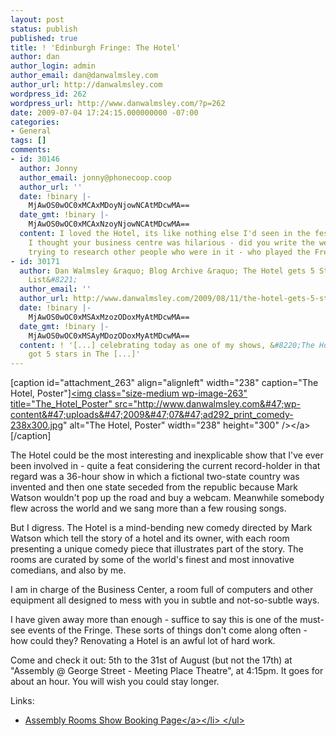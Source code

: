 ```yaml
---
layout: post
status: publish
published: true
title: ! 'Edinburgh Fringe: The Hotel'
author: dan
author_login: admin
author_email: dan@danwalmsley.com
author_url: http://danwalmsley.com
wordpress_id: 262
wordpress_url: http://www.danwalmsley.com/?p=262
date: 2009-07-04 17:24:15.000000000 -07:00
categories:
- General
tags: []
comments:
- id: 30146
  author: Jonny
  author_email: jonny@phonecoop.coop
  author_url: ''
  date: !binary |-
    MjAwOS0wOC0xMCAxMDoyNjowNCAtMDcwMA==
  date_gmt: !binary |-
    MjAwOS0wOC0xMCAxNzoyNjowNCAtMDcwMA==
  content: I loved the Hotel, its like nothing else I'd seen in the festival before.
    I thought your business centre was hilarious - did you write the website? I am
    trying to research other people who were in it - who played the French poet guy?
- id: 30171
  author: Dan Walmsley &raquo; Blog Archive &raquo; The Hotel gets 5 Stars in &#8220;The
    List&#8221;
  author_email: ''
  author_url: http://www.danwalmsley.com/2009/08/11/the-hotel-gets-5-stars-in-the-list/
  date: !binary |-
    MjAwOS0wOC0xMSAxMzozODoxMyAtMDcwMA==
  date_gmt: !binary |-
    MjAwOS0wOC0xMSAyMDozODoxMyAtMDcwMA==
  content: ! '[...] celebrating today as one of my shows, &#8220;The Hotel&#8220;,
    got 5 stars in The [...]'
---
```

[caption id="attachment_263" align="alignleft" width="238" caption="The Hotel, Poster"]<a href="http:&#47;&#47;www.danwalmsley.com&#47;wp-content&#47;uploads&#47;2009&#47;07&#47;ad292_print_comedy.jpg"><img class="size-medium wp-image-263" title="The_Hotel_Poster" src="http:&#47;&#47;www.danwalmsley.com&#47;wp-content&#47;uploads&#47;2009&#47;07&#47;ad292_print_comedy-238x300.jpg" alt="The Hotel, Poster" width="238" height="300" &#47;><&#47;a>[&#47;caption] 

The Hotel could be the most interesting and inexplicable show that I've ever been involved in - quite a feat considering the current record-holder in that regard was a 36-hour show in which a fictional two-state country was invented and then one state seceded from the republic because Mark Watson wouldn't pop up the road and buy a webcam. Meanwhile somebody flew across the world and we sang more than a few rousing songs.

But I digress. The Hotel is a mind-bending new comedy directed by Mark Watson which tell the story of a hotel and its owner, with each room presenting a unique comedy piece that illustrates part of the story. The rooms are curated by some of the world's finest and most innovative comedians, and also by me.

I am in charge of the Business Center, a room full of computers and other equipment all designed to mess with you in subtle and not-so-subtle ways.

I have given away more than enough - suffice to say this is one of the must-see events of the Fringe. These sorts of things don't come along often - how could they? Renovating a Hotel is an awful lot of hard work.

Come and check it out: 5th to the 31st of August (but not the 17th) at "Assembly @ George Street - Meeting Place Theatre", at 4:15pm. It goes for about an hour. You will wish you could stay longer.

Links:
<ul>
	<li><a href="http:&#47;&#47;www.assemblyfestival.com&#47;webpages&#47;whatson_moreinfobooknow.php?id=3:64&">Assembly Rooms Show Booking Page<&#47;a><&#47;li>
<&#47;ul>

